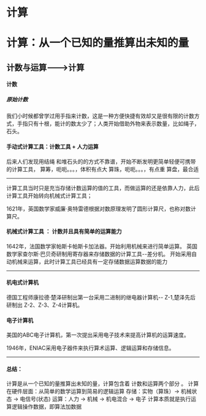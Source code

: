 # 计算

# 计算：从一个已知的量推算出未知的量
## 计数与运算--->计算

#### 计数
##### 原始计数
我们小时候都曾学过用手指来计数，这是一种方便快捷有效却又是很有限的计数方式，手指只有十根，能计的数太少了；人类开始借助外物来表示数量，比如绳子，石头。
#### 手动式计算工具：计数工具 + 人力运算 
后来人们发现用结绳 和堆石头的的方式不靠谱，开始不断发明更简单轻便可携带的计算工具，
算筹，呃呃。。。，体积有点大
算珠，呃呃。。。，有点重
算盘，最合适

---
计算工具当时只是充当存储计数运算的值的工具，而做运算的还是依靠人力，此后计算工具开始转向机械式计算工具；

1621年，英国数学家威廉·奥特雷德根据对数原理发明了圆形计算尺，也称对数计算尺。


#### 机械式计算工具 ： 计数并且具有简单的运算能力
1642年，法国数学家帕斯卡帕斯卡加法器。开始利用机械来进行简单运算。
英国数学家查尔斯·巴贝奇研制用寄存器来存储数据的计算工具--差分机。
开始采用自动机械来运算，此时计算工具已经具有一定存储数据运算数据的能力

---
#### 机电式计算机

德国工程师康拉德·楚泽研制出第一台采用二进制的继电器计算机-- Z-1,楚泽先后研制出 Z-2、Z-3、Z-4计算机。
　　
#### 电子计算机
美国的ABC电子计算机，第一次提出采用电子技术来提高计算机的运算速度。

1946年，ENIAC采用电子器件来执行算术运算、逻辑运算和存储信息。

---

#### 总结： 
计算是从一个已知的量推算出未知的量，计算包含着 计数和运算两个部分 。
计算在硬件层面：从简单的数学运算到简易的逻辑运算
存储：实物（算珠）-> 机械状态 -> 电信号(状态)
运算：人力 -> 机械 -> 机电混合 -> 电子
计算本质就是执行运算逻辑操作数据，即算法加数据

